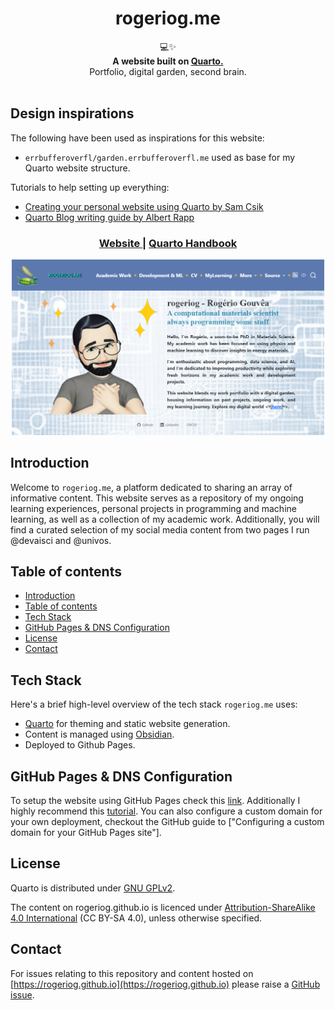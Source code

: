 <h1 align="center">rogeriog.me</h1>

<div align="center">
  💻✨
</div>
<div align="center">
  <strong>A website built on <a href="https://quarto.org">Quarto.</a></strong>
</div>
<div align="center">
  Portfolio, digital garden, second brain.
</div>
<br/>

## Design inspirations

The following have been used as inspirations for this website:
- `errbufferoverfl/garden.errbufferoverfl.me` used as base for my Quarto website structure.

Tutorials to help setting up everything:
- [Creating your personal website using Quarto by Sam Csik](https://ucsb-meds.github.io/creating-quarto-websites/)
- [Quarto Blog writing guide by Albert Rapp](https://albert-rapp.de/posts/13_quarto_blog_writing_guide/13_quarto_blog_writing_guide.html)

<div align="center">
  <h3>
    <a href="https://rogeriog.github.io">
      Website
    </a>
    <span> | </span>
    <a href="https://quarto.org/docs/guide/">
      Quarto Handbook
    </a>
  </h3>
</div>

<div align="center">
  <img src="https://github.com/rogeriog/rogeriog.github.io/blob/main/imgs/Screenshot_2023-11-02_002958.png" width="500"><br>
</div>

## Introduction

Welcome to `rogeriog.me`, a platform dedicated to sharing an array of informative content. This website serves as a repository of my ongoing learning experiences, personal projects in programming and machine learning, as well as a collection of my academic work. 
Additionally, you will find a curated selection of my social media content from two pages I run @devaisci and @univos.

## Table of contents

- [Introduction](#introduction)
- [Table of contents](#table-of-contents)
- [Tech Stack](#tech-stack)
- [GitHub Pages & DNS Configuration](#github-pages-&-DNS-Configuration)
- [License](#license)
- [Contact](#contact)

## Tech Stack

Here's a brief high-level overview of the tech stack `rogeriog.me` uses:

- [Quarto](https://quarto.org/docs/guide/) for theming and static website generation.
- Content is managed using [Obsidian](https://obsidian.md/).
- Deployed to Github Pages.

## GitHub Pages & DNS Configuration

To setup the website using GitHub Pages check this [link](https://docs.github.com/en/pages/quickstart). Additionally I highly recommend this [tutorial](https://ucsb-meds.github.io/creating-quarto-websites/).
You can also configure a custom domain for your own deployment, checkout the GitHub guide to ["Configuring a custom domain for your GitHub Pages site"].

<!-- LICENSE -->

## License

Quarto is distributed under [GNU GPLv2](https://www.gnu.org/licenses/old-licenses/gpl-2.0.en.html).

The content on rogeriog.github.io is licenced under [Attribution-ShareAlike 4.0 International](https://creativecommons.org/licenses/by-sa/4.0/legalcode.en) (CC BY-SA 4.0), unless otherwise specified.

<!-- CONTACT -->

## Contact

For issues relating to this repository and content hosted on [https://rogeriog.github.io](https://rogeriog.github.io) please raise a [GitHub issue](https://github.com/rogeriog/rogeriog.github.io/issues).